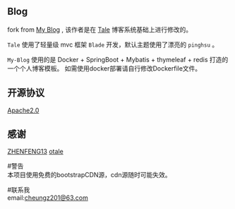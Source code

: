 ## Blog

fork from [My Blog](https://github.com/ZHENFENG13/My-Blog) , 该作者是在 [Tale](https://github.com/otale/tale) 博客系统基础上进行修改的。

`Tale` 使用了轻量级 mvc 框架 `Blade` 开发，默认主题使用了漂亮的 `pinghsu` 。

`My-Blog` 使用的是 Docker + SpringBoot + Mybatis + thymeleaf + redis 打造的一个个人博客模板。
如需使用docker部署请自行修改Dockerfile文件。

## 开源协议

[Apache2.0](https://www.apache.org/licenses/LICENSE-2.0)

## 感谢

[ZHENFENG13](https://github.com/ZHENFENG13)
[otale](https://github.com/otale)

#警告  
本项目使用免费的bootstrapCDN源，cdn源随时可能失效。

#联系我  
email:cheungz201@63.com
